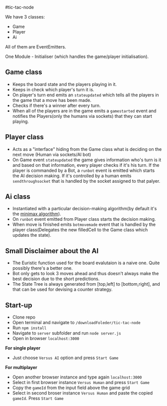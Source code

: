 #tic-tac-node

We have 3 classes:

* Game
* Player
* Ai

All of them are EventEmitters.

One Module - Initialiser (which handles the game/player initialisation).

## Game class

* Keeps the board state and the players playing in it.
* Keeps in check which player's turn it is.
* On player's turn end emits an ``stateupdated`` which tells all the players in the game that a move has been made.
* Checks if there's a winner after every turn.
* When all of the players are in the game emits a ``gamestarted`` event and notifies the Players(only the humans via sockets) that they can start playing.

## Player class

* Acts as a "interface" hiding from the Game class what is deciding on the next move (Human via sockets/AI bot)
* On Game event ``stateupdated`` the game gives information who's turn is it and based on that information, every player checks if it's his turn. If the player is commanded by a Bot, a ``runbot``
event is emitted which starts the AI decision making.
If it's controlled by a human emits ``sendthroughsocket`` that is handled by the socket assigned to that palyer.

## Ai class

* Instantiated with a particular decision-making algorithm(by default it's the [minimax algorithm](http://en.wikipedia.org/wiki/Minimax)).
* On ``runbot`` event emitted from Player class starts the decision making.
* When move is finished emits ``botmovemade`` event that is handled by the player class(Delegates the new
filledCell to the Game class which updates the state).

## Small Disclaimer about the AI

* The Euristic function used for the board evalutaion is a naive one. Quite possibly there's a better one.
* Bot only gets to look 3 moves ahead and thus doesn't always make the
best decision due to the short predictions.
* The State Tree is always generated from [top,left] to [bottom,right],
and that can be used for devising a counter strategy.

## Start-up

* Clone repo
* Open terminal and navigate to ``/downloadFoleder/tic-tac-node``
* Run ``npm install``
* Navigate to ``server`` subfolder and run ``node server.js``
* Open in browser ``localhost:3000``

__For single player__

* Just choose ``Versus AI`` option and press ``Start Game``

__For multiplayer__

* Open another browser instance and type again ``localhost:3000``
* Select in first browser instance ``Versus Human`` and press ``Start Game``
* Copy the ``gameId`` from the input field above the game grid
* Select in second broser instance ``Versus Human`` and paste the copied ``gameId``. Press ``Start Game``

